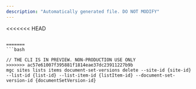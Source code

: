 ```yaml
---
description: "Automatically generated file. DO NOT MODIFY"
---
```


<<<<<<< HEAD
```cli

=======
```bash

// THE CLI IS IN PREVIEW. NON-PRODUCTION USE ONLY
>>>>>>> ac57e61007f395881f1814eae37dc23911227b9b
mgc sites lists items document-set-versions delete --site-id {site-id} --list-id {list-id} --list-item-id {listItem-id} --document-set-version-id {documentSetVersion-id}

```